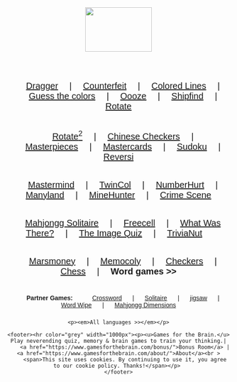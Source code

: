 <!DOCTYPE html>
<head>
	<title>Games for the Brain</title>
	<link href="nomalize.css" rel="stylesheet">
	<style>
		body {
			text-align: center;
			font-family: helvetica;
	}
		ul {
			padding: 10px;
	}
		li {
			display: inline;
			padding: 0px 20px 0px 20px;
	}
		div {
			font-size: 20px;
			padding: 0px;
	}
		footer {
			font-size: 13px;
			padding: 80px;
	}
	</style>
</head>


<body>
	<header>
		<img src="brain Gamebrain game.jpg" width="150" height="100">
	</header>
	<div>	
		<ul>
			<li><a href="https://www.gamesforthebrain.com/
					game/dragger/">Dragger</a></li> |
			<li><a href="https://www.gamesforthebrain.com/
					game/Counterfeit/">Counterfeit</a></li> |
			<li><a href="https://www.gamesforthebrain.com/
					game/Colored lines/">Colored Lines</a></li> |
			<li><a href="https://www.gamesforthebrain.com/
					game/Guess the colors/">Guess the colors</a></li> |
			<li><a href="https://www.gamesforthebrain.com/
					game/Oooze/">Oooze</a></li> |
			<li><a href="https://www.gamesforthebrain.com/
					game/Shipfind/">Shipfind</a></li> |
			<li><a href="https://www.gamesforthebrain.com/
					game/rotate/">Rotate</a></li><br >
		</ul>
		<ul>
			<li><a href="https://www.gamesforthebrain.com/
					game/rotate2/">Rotate<sup>2</sup></a></li> |
			<li><a href="https://www.gamesforthebrain.com/
					game/Chinese Checkers/">Chinese Checkers</a></li> |
			<li><a href="https://www.gamesforthebrain.com/
					game/Masterpieces/">Masterpieces</a></li> |
			<li><a href="https://www.gamesforthebrain.com/
					game/Mastercards/">Mastercards</a></li> |
			<li><a href="https://www.gamesforthebrain.com/
					game/sudoku/">Sudoku</a></li> |
			<li><a href="https://www.gamesforthebrain.com/
					game/Reversi/">Reversi</a></li><br >
		</ul>
		<ul>
			<li><a href="https://www.gamesforthebrain.com/
					game/Mastermind/">Mastermind</a></li> |
			<li><a href="https://www.gamesforthebrain.com/
					game/TwinCol/">TwinCol</a></li> |
			<li><a href="https://www.gamesforthebrain.com/
					game/NumberHurt/">NumberHurt</a></li> |
			<li><a href="https://www.gamesforthebrain.com/
					game/Manyland/">Manyland</a></li> |
			<li><a href="https://www.gamesforthebrain.com/
					game/MineHunter/">MineHunter</a></li> |
			<li><a href="https://www.gamesforthebrain.com/
					game/Crime Scene/">Crime Scene</a></li><br >
		</ul>
		<ul>
			<li><a href="https://www.gamesforthebrain.com/
					game/Mahjongg Solitaire/">Mahjongg Solitaire</a></li> |
			<li><a href="https://www.gamesforthebrain.com/
					game/Freecell/">Freecell</a></li> |
			<li><a href="https://www.gamesforthebrain.com/
					game/What Was There?/">What Was There?</a></li> |
			<li><a href="https://www.gamesforthebrain.com/
					game/The Image Quiz/">The Image Quiz</a></li> |
			<li><a href="https://www.gamesforthebrain.com/
					game/TriviaNut/">TriviaNut</a></li><br >
		</ul>
		<ul>
			<li><a href="https://www.gamesforthebrain.com/
					game/Marsmoney/">Marsmoney</a></li> |
			<li><a href="https://www.gamesforthebrain.com/
					game/Memocoly/">Memocoly</a></li> |
			<li><a href="https://www.gamesforthebrain.com/
					game/Checkers/">Checkers</a></li> |
			<li><a href="https://www.gamesforthebrain.com/
					game/Chess/">Chess</a></li> |
			<li><strong>Word games >></strong></li> 
		</ul>
	</div>
		<ul>
			<li><strong>Partner Games:</strong></li>
			<li><a href="http://arena.gamesforthebrain.com/
					games/daily-crossword">Crossword</a></li> |
			<li><a href="http://arena.gamesforthebrain.com/
					games/spider-solitaire">Solitaire</a></li> |
			<li><a href="http://arena.gamesforthebrain.com/
					games/daily-jigsaw/">jigsaw</a></li> |
			<li><a href="http://arena.gamesforthebrain.com/
					games/word-wipe">Word Wipe</a></li> |
			<li><a href="http://arena.gamesforthebrain.com/
					games/mahjongg-dimensions/">Mahjongg Dimensions</a></li>
		</ul>
		
	<p><em>All languages >></em></p>
		
	<footer><hr color="grey" width="1000px"><p><u>Games for the Brain.</u> Play neverending quiz, memory & brain games to train your thinking.|
		<a href="https://www.gamesforthebrain.com/bonus/">Bonus Room</a> | <a href="https://www.gamesforthebrain.com/about/">About</a><br >
		<span>This site uses cookies. By continuing to use it, you agree to our cookie policy. Thanks!</span></p> 
	</footer>
</body>

